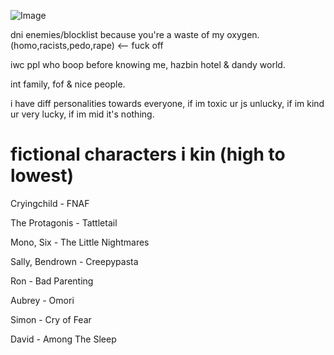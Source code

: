 ![Image](https://github.com/user-attachments/assets/53e3e3c6-686f-413a-9e82-df665ea1e105)

dni enemies/blocklist because you're a waste of my oxygen. (homo,racists,pedo,rape) <-- fuck off 

iwc ppl who boop before knowing me, hazbin hotel & dandy world.

int family, fof & nice people.

i have diff personalities towards everyone, if im toxic ur js unlucky, if im kind ur very lucky, if im mid it's nothing.

# fictional characters i kin (high to lowest)

Cryingchild - FNAF

The Protagonis - Tattletail

Mono, Six - The Little Nightmares

Sally, Bendrown - Creepypasta

Ron - Bad Parenting

Aubrey - Omori

Simon - Cry of Fear

David - Among The Sleep

